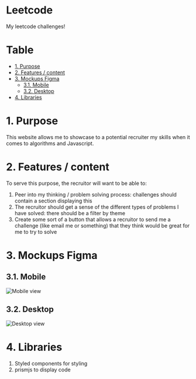 # Leetcode <!-- omit in toc -->

My leetcode challenges!

# Table <!-- omit in toc -->

- [1. Purpose](#1-purpose)
- [2. Features / content](#2-features--content)
- [3. Mockups Figma](#3-mockups-figma)
  - [3.1. Mobile](#31-mobile)
  - [3.2. Desktop](#32-desktop)
- [4. Libraries](#4-libraries)

# 1. Purpose

This website allows me to showcase to a potential recruiter my skills when it comes to algorithms and Javascript.

# 2. Features / content

To serve this purpose, the recruitor will want to be able to:

1. Peer into my thinking / problem solving process: challenges should contain a section displaying this
2. The recruitor should get a sense of the different types of problems I have solved: there should be a filter by theme
3. Create some sort of a button that allows a recruitor to send me a challenge (like email me or something) that they think would be great for me to try to solve

# 3. Mockups Figma

## 3.1. Mobile

![Mobile view](https://i.ibb.co/hdkWsf0/mobile-view.png)

## 3.2. Desktop

![Desktop view](https://i.ibb.co/jfFk7JB/desktop.png)

# 4. Libraries

1. Styled components for styling
2. prismjs to display code
